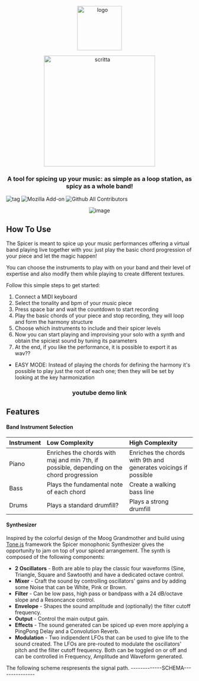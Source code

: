 

<p align="center">
  <img src="https://user-images.githubusercontent.com/57997005/91635010-1c57d900-e9f5-11ea-9c0b-b008605fe2d1.png?raw=true" alt="logo" width="120"//>
</p>
<p align="center">
  <img src="https://user-images.githubusercontent.com/57997005/91661200-c2c9da00-eada-11ea-9c8b-797fa9bf3db4.jpeg" alt="scritta" width="300"//>
</p>

<h3 align="center"> A tool for spicing up your music: as simple as a loop station, as spicy as a whole band! </h3>

![tag](https://img.shields.io/aur/last-modified/google-chrome) ![Mozilla Add-on](https://img.shields.io/amo/rating/dustman) ![Github All Contributors](https://img.shields.io/github/all-contributors/all-contributors/all-contributors/master) 

<p align="center">
  <img src="https://user-images.githubusercontent.com/57997005/91635013-1f52c980-e9f5-11ea-852c-8e1d80ab34b9.png?raw=true" alt="image"/>
</p>

## How To Use
The Spicer is meant to spice up your music performances offering a virtual band playing live together with you: just play the basic chord progression of your piece and let the magic happen! 

You can choose the instruments to play with on your band and their level of expertise and also modify them while playing to create different textures.

Follow this simple steps to get started:

1. Connect a MIDI keyboard
2. Select the tonality and bpm of your music piece
3. Press space bar and wait the countdown to start recording
4. Play the basic chords of your piece and stop recording, they will loop and form the harmony structure 
5. Choose which instruments to include and their spicer levels
6. Now you can start playing and improvising your solo with a synth and obtain the spiciest sound by tuning its parameters
7. At the end, if you like the performance, it is possible to export it as wav??

* EASY MODE: Instead of playing the chords for defining the harmony it's possible to play just the root of each one; then they will be set by looking at the key harmonization

<h3 align="center"> youtube demo link </h3>

## Features
#### Band Instrument Selection

| Instrument | Low Complexity | High Complexity | 
| :---         | :---      | :--- |
| Piano   | Enriches the chords with maj and min 7th, if possible, depending on the chord progression    | Enriches the chords with 9th and generates voicings if possible    |
| Bass    | Plays the fundamental note of each chord       | Create a walking bass line      |
| Drums    | Plays a standard drumfill?       | Plays a strong drumfill     |

#### Synthesizer
Inspired by the colorful design of the Moog Grandmother and build using [Tone.js](https://tonejs.github.io/) framework the Spicer monophonic Synthesizer gives the opportunity to jam on top of your spiced arrangement.
The synth is composed of the following components:
* **2 Oscillators** - Both are able to play the classic four waveforms (Sine, Triangle, Square and Sawtooth) and have a dedicated octave control.
* **Mixer** - Craft the sound by controlling oscillators' gains and by adding some Noise that can be White, Pink or Brown.
* **Filter** - Can be low pass, high pass or bandpass with a 24 dB/octave slope and a Resoncance control.
* **Envelope** - Shapes the sound amplitude and (optionally) the filter cutoff frequency.
* **Output** - Control the main output gain.
* **Effects** - The sound generated can be spiced up even more applying a PingPong Delay and a Convolution Reverb.
* **Modulation** - Two indipendent LFOs that can be used to give life to the sound created. The LFOs are pre-routed to modulate the oscillators' pitch and the filter cutoff frequency. Both can be toggled on or off and can be controlled in Frequency, Amplitude and Waveform generated.

The following scheme respresents the signal path.
-------------SCHEMA---------------
